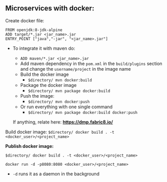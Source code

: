 ## Microservices with docker:

Create docker file:
	
	FROM openjdk:8-jdk-alpine
	ADD target/*.jar <jar_name>.jar
	ENTRY_POINT ["java","-jar", "<jar_name>.jar"]

* To integrate it with maven do:
    * `ADD maven/*.jar <jar_name>.jar`
    * Add maven dependency in the `pom.xml` in the `build/plugins` section and change the `username/project` in the image name
    * Build the docker image
        * `$directory/ mvn docker:build`
    * Package the docker image
        * `$directory/ mvn package docker:build`
    * Push the image:
        * `$directory/ mvn docker:push`
    * Or run everything with one single command
        * `$directory/ mvn package docker:build docker:push`

	If anything, relate here: **https://dmp.fabric8.io/**

Build docker image:
`$directory/ docker build . -t <docker_user>/<project_name>`

**Publish docker image:** 

`$directory/ docker build . -t <docker_user>/<project_name>`

`docker run -d -p8080:8080 <docker_user>/<project_name>`

* `-d` runs it as a daemon in the background